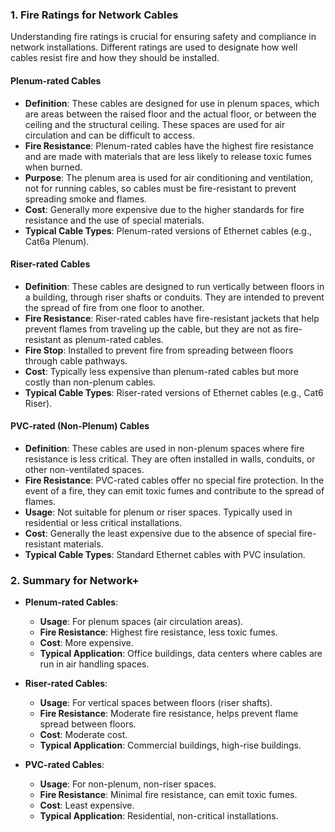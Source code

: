 ### **1. Fire Ratings for Network Cables**

Understanding fire ratings is crucial for ensuring safety and compliance in network installations. Different ratings are used to designate how well cables resist fire and how they should be installed.

#### **Plenum-rated Cables**
- **Definition**: These cables are designed for use in plenum spaces, which are areas between the raised floor and the actual floor, or between the ceiling and the structural ceiling. These spaces are used for air circulation and can be difficult to access.
- **Fire Resistance**: Plenum-rated cables have the highest fire resistance and are made with materials that are less likely to release toxic fumes when burned.
- **Purpose**: The plenum area is used for air conditioning and ventilation, not for running cables, so cables must be fire-resistant to prevent spreading smoke and flames.
- **Cost**: Generally more expensive due to the higher standards for fire resistance and the use of special materials.
- **Typical Cable Types**: Plenum-rated versions of Ethernet cables (e.g., Cat6a Plenum).

#### **Riser-rated Cables**
- **Definition**: These cables are designed to run vertically between floors in a building, through riser shafts or conduits. They are intended to prevent the spread of fire from one floor to another.
- **Fire Resistance**: Riser-rated cables have fire-resistant jackets that help prevent flames from traveling up the cable, but they are not as fire-resistant as plenum-rated cables.
- **Fire Stop**: Installed to prevent fire from spreading between floors through cable pathways.
- **Cost**: Typically less expensive than plenum-rated cables but more costly than non-plenum cables.
- **Typical Cable Types**: Riser-rated versions of Ethernet cables (e.g., Cat6 Riser).

#### **PVC-rated (Non-Plenum) Cables**
- **Definition**: These cables are used in non-plenum spaces where fire resistance is less critical. They are often installed in walls, conduits, or other non-ventilated spaces.
- **Fire Resistance**: PVC-rated cables offer no special fire protection. In the event of a fire, they can emit toxic fumes and contribute to the spread of flames.
- **Usage**: Not suitable for plenum or riser spaces. Typically used in residential or less critical installations.
- **Cost**: Generally the least expensive due to the absence of special fire-resistant materials.
- **Typical Cable Types**: Standard Ethernet cables with PVC insulation.

### **2. Summary for Network+**

- **Plenum-rated Cables**:
  - **Usage**: For plenum spaces (air circulation areas).
  - **Fire Resistance**: Highest fire resistance, less toxic fumes.
  - **Cost**: More expensive.
  - **Typical Application**: Office buildings, data centers where cables are run in air handling spaces.

- **Riser-rated Cables**:
  - **Usage**: For vertical spaces between floors (riser shafts).
  - **Fire Resistance**: Moderate fire resistance, helps prevent flame spread between floors.
  - **Cost**: Moderate cost.
  - **Typical Application**: Commercial buildings, high-rise buildings.

- **PVC-rated Cables**:
  - **Usage**: For non-plenum, non-riser spaces.
  - **Fire Resistance**: Minimal fire resistance, can emit toxic fumes.
  - **Cost**: Least expensive.
  - **Typical Application**: Residential, non-critical installations.
